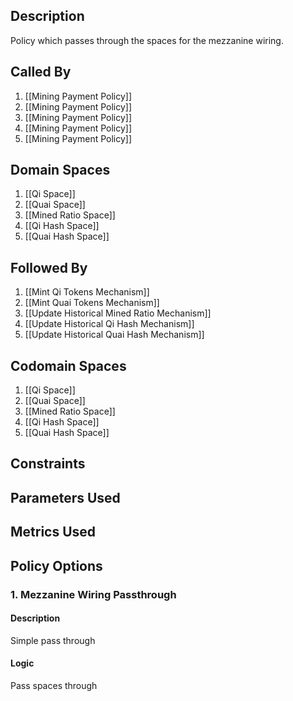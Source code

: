 ## Description

Policy which passes through the spaces for the mezzanine wiring.
## Called By
1. [[Mining Payment Policy]]
2. [[Mining Payment Policy]]
3. [[Mining Payment Policy]]
4. [[Mining Payment Policy]]
5. [[Mining Payment Policy]]
## Domain Spaces
1. [[Qi Space]]
2. [[Quai Space]]
3. [[Mined Ratio Space]]
4. [[Qi Hash Space]]
5. [[Quai Hash Space]]
## Followed By
1. [[Mint Qi Tokens Mechanism]]
2. [[Mint Quai Tokens Mechanism]]
3. [[Update Historical Mined Ratio Mechanism]]
4. [[Update Historical Qi Hash Mechanism]]
5. [[Update Historical Quai Hash Mechanism]]
## Codomain Spaces
1. [[Qi Space]]
2. [[Quai Space]]
3. [[Mined Ratio Space]]
4. [[Qi Hash Space]]
5. [[Quai Hash Space]]
## Constraints
## Parameters Used
## Metrics Used
## Policy Options
### 1. Mezzanine Wiring Passthrough
#### Description
Simple pass through
#### Logic
Pass spaces through

